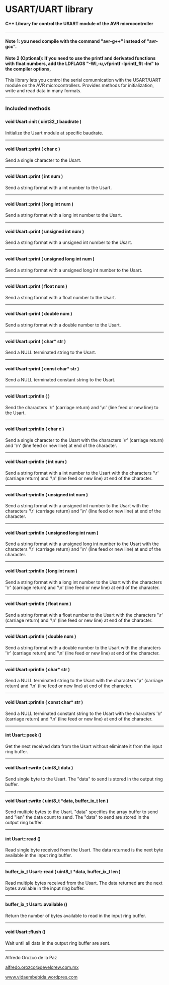 
# USART/UART library
####  C++ Library for control the USART module of the AVR microcontroller

---
#### Note 1: you need compile with the command "avr-g++" instead of "avr-gcc". 

#### Note 2 (Optional): If you need to use the printf and derivated functions with float numbers, add the LDFLAGS "-Wl,-u,vfprintf -lprintf_flt -lm" to the compiler options,

This library lets you control the serial comunnication with the USART/UART module on the AVR microcontrollers. Provides methods for initialization, write and read data in many formats.


---
### Included methods
 
 ###

#### void Usart::init ( uint32_t baudrate ) 
Initialize the Usart module at specific baudrate.

---
#### void Usart::print ( char c )
Send a single character to the Usart.

---
#### void Usart::print ( int num )
Send a string format with a int number to the Usart.

---
#### void Usart::print ( long int num )
Send a string format with a long int number to the Usart.

---
#### void Usart::print ( unsigned int num )
Send a string format with a unsigned int number to the Usart.

---
#### void Usart::print ( unsigned long int num )
Send a string format with a unsigned long int number to the Usart.

---
#### void Usart::print ( float num )
Send a string format with a float number to the Usart.

---
#### void Usart::print ( double num )
Send a string format with a double number to the Usart.

---
#### void Usart::print ( char* str )
Send a NULL terminated string to the Usart.

---
#### void Usart::print ( const char* str )
Send a NULL terminated constant string to the Usart.

---

#### void Usart::println ( )
Send the characters '\r' (carriage return) and '\n' (line feed or new line) to the Usart.

---
#### void Usart::println ( char c )
Send a single character to the Usart with the characters '\r' (carriage return) and '\n' (line feed or new line) at end of the character.

---
#### void Usart::println ( int num )
Send a string format with a int number to the Usart with the characters '\r' (carriage return) and '\n' (line feed or new line) at end of the character.

---
#### void Usart::println ( unsigned int num )
Send a string format with a unsigned int number to the Usart with the characters '\r' (carriage return) and '\n' (line feed or new line) at end of the character.

---
#### void Usart::println ( unsigned long int num )
Send a string format with a unsigned long int number to the Usart with the characters '\r' (carriage return) and '\n' (line feed or new line) at end of the character.

---
#### void Usart::println ( long int num )
Send a string format with a long int number to the Usart with the characters '\r' (carriage return) and '\n' (line feed or new line) at end of the character.

---
#### void Usart::println ( float num )
Send a string format with a float number to the Usart with the characters '\r' (carriage return) and '\n' (line feed or new line) at end of the character.

---
#### void Usart::println ( double num )
Send a string format with a double number to the Usart with the characters '\r' (carriage return) and '\n' (line feed or new line) at end of the character.

---
#### void Usart::println ( char* str )
Send a NULL terminated string to the Usart with the characters '\r' (carriage return) and '\n' (line feed or new line) at end of the character.

---
#### void Usart::println ( const char* str )
Send a NULL terminated constant string to the Usart with the characters '\r' (carriage return) and '\n' (line feed or new line) at end of the character.

---

#### int Usart::peek ()
Get the next received data from the Usart without eliminate it from the input ring buffer.

---
#### void Usart::write ( uint8_t data )
Send single byte to the Usart. The "data" to send is stored in the output ring buffer.

---
#### void Usart::write ( uint8_t *data, buffer_ix_t len )
Send multiple bytes to the Usart. "data" specifies the array buffer to send and "len" the data count to send. The "data" to send are stored in the output ring buffer.

---
#### int Usart::read ()
Read single byte received from the Usart. The data returned is the next byte available in the input ring buffer.

---
#### buffer_ix_t Usart::read ( uint8_t *data, buffer_ix_t len )
Read multiple bytes received from the Usart. The data returned are the next bytes available in the input ring buffer.

---
#### buffer_ix_t Usart::available ()
Return the number of bytes available to read in the input ring buffer.

---
#### void Usart::flush ()
Wait until all data in the output ring buffer are sent.

---

Alfredo Orozco de la Paz

<alfredo.orozco@develcrew.com.mx>

www.vidaembebida.wordpres.com
